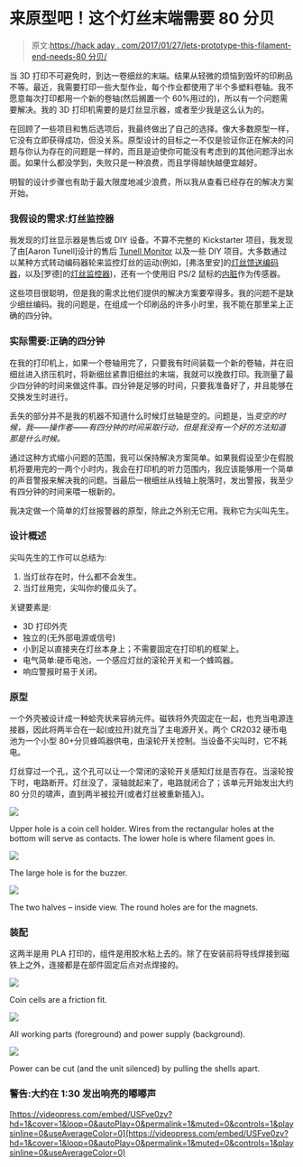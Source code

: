 # 来原型吧！这个灯丝末端需要 80 分贝

> 原文:[https://hack aday . com/2017/01/27/lets-prototype-this-filament-end-needs-80 分贝/](https://hackaday.com/2017/01/27/lets-prototype-this-filament-end-needs-80-decibels/)

当 3D 打印不可避免时，到达一卷细丝的末端。结果从轻微的烦恼到毁坏的印刷品不等。最近，我需要打印一些大型作业，每个作业都使用了半个多塑料卷轴。我不愿意每次打印都用一个新的卷轴(然后搁置一个 60%用过的)，所以有一个问题需要解决。我的 3D 打印机需要的是灯丝显示器，或者至少我是这么认为的。

在回顾了一些项目和售后选项后，我最终做出了自己的选择。像大多数原型一样，它没有立即获得成功，但没关系。原型设计的目标之一不仅是验证你正在解决的问题与你认为存在的问题是一样的，而且是迫使你可能没有考虑到的其他问题浮出水面。如果什么都没学到，失败只是一种浪费，而且学得越快越便宜越好。

明智的设计步骤也有助于最大限度地减少浪费，所以我从查看已经存在的解决方案开始。

### 我假设的需求:灯丝监控器

我发现的灯丝显示器是售后或 DIY 设备。不算不完整的 Kickstarter 项目，我发现了由[Aaron Tunell]设计的售后 [Tunell Monitor](http://tunell.us/) 以及一些 DIY 项目。大多数通过以某种方式转动编码器轮来监控灯丝的运动(例如，[弗洛里安]的[灯丝馈送编码器](http://hackaday.com/2015/06/16/prevent-failed-prints-with-a-filament-speed-sensor/)，以及[罗德]的[灯丝监控器](http://www.thingiverse.com/thing:57447))，还有一个使用旧 PS/2 鼠标的[内脏](http://hackaday.com/2016/12/08/this-old-mouse-keeps-track-of-filament-usage/)作为传感器。

这些项目很聪明，但是我的需求比他们提供的解决方案要窄得多。我的问题不是缺少细丝编码。我的问题是，在组成一个印刷品的许多小时里，我不能在那里呆上正确的四分钟。

### 实际需要:正确的四分钟

在我的打印机上，如果一个卷轴用完了，只要我有时间装载一个新的卷轴，并在旧细丝进入挤压机时，将新细丝紧靠旧细丝的末端，我就可以挽救打印。我测量了最少四分钟的时间来做这件事。四分钟是足够的时间，只要我准备好了，并且能够在交换发生时进行。

丢失的部分并不是我的机器不知道什么时候灯丝轴是空的。问题是，当*变空的时候，我——操作者——有四分钟的时间采取行动，但是我没有一个好的方法知道那是什么时候。*

通过这种方式缩小问题的范围，我可以保持解决方案简单。如果我假设至少在假脱机将要用完的一两个小时内，我会在打印机的听力范围内，我应该能够用一个简单的声音警报来解决我的问题。当最后一根细丝从线轴上脱落时，发出警报，我至少有四分钟的时间来喂一根新的。

我决定做一个简单的灯丝报警器的原型，除此之外别无它用。我称它为尖叫先生。

### 设计概述

尖叫先生的工作可以总结为:

1.  当灯丝存在时，什么都不会发生。
2.  当灯丝用完，尖叫你的傻瓜头了。

关键要素是:

*   3D 打印外壳
*   独立的(无外部电源或信号)
*   小到足以直接夹在灯丝本身上；不需要固定在打印机的框架上。
*   电气简单:硬币电池，一个感应灯丝的滚轮开关和一个蜂鸣器。
*   响应警报时易于关闭。

### 原型

一个外壳被设计成一种蛤壳状来容纳元件。磁铁将外壳固定在一起，也充当电源连接器，因此将两半合在一起(或拉开)就充当了主电源开关。两个 CR2032 硬币电池为一个小型 80+分贝蜂鸣器供电，由滚轮开关控制。当设备不尖叫时，它不耗电。

灯丝穿过一个孔，这个孔可以让一个常闭的滚轮开关感知灯丝是否存在。当滚轮按下时，电路断开。灯丝没了，滚轴就起来了，电路就闭合了；该单元开始发出大约 80 分贝的啸声，直到两半被拉开(或者灯丝被重新插入)。

[![](../Images/df28b80a539b5030e046027dbc8ee3cf.png)](https://hackaday.com/wp-content/uploads/2016/12/screenshot-2016-12-11-21-50-09.png)

Upper hole is a coin cell holder. Wires from the rectangular holes at the bottom will serve as contacts. The lower hole is where filament goes in.

[![](../Images/7b8e65695ce5fd810f9f73ebfd80b8c7.png)](https://hackaday.com/wp-content/uploads/2016/12/screenshot-2016-12-11-21-50-03.png)

The large hole is for the buzzer.

[![](../Images/75fdcd6e27e12fbdec0d831bd24f33d1.png)](https://hackaday.com/wp-content/uploads/2016/12/screenshot-2016-12-11-21-48-36.png)

The two halves – inside view. The round holes are for the magnets.

### 装配

这两半是用 PLA 打印的，组件是用胶水粘上去的。除了在安装前将导线焊接到磁铁上之外，连接都是在部件固定后点对点焊接的。

[![](../Images/6f6a9a2bf7f4da5c7391cfeb0cdbbc30.png)](https://hackaday.com/wp-content/uploads/2016/12/mister-screamer-outside-e1484936086467.jpg)

Coin cells are a friction fit.

[![](../Images/1c19219c6f47a0ac2dd563bc21011908.png)](https://hackaday.com/wp-content/uploads/2016/12/mister-screamer-insides.jpg)

All working parts (foreground) and power supply (background).

[![](../Images/3d62316b0c16b728a7bc00ee01e7ebca.png)](https://hackaday.com/wp-content/uploads/2016/12/mister-screamer-internal.jpg)

Power can be cut (and the unit silenced) by pulling the shells apart.

### **警告:大约在 1:30** 发出响亮的嘟嘟声

[https://videopress.com/embed/USFve0zv?hd=1&cover=1&loop=0&autoPlay=0&permalink=1&muted=0&controls=1&playsinline=0&useAverageColor=0](https://videopress.com/embed/USFve0zv?hd=1&cover=1&loop=0&autoPlay=0&permalink=1&muted=0&controls=1&playsinline=0&useAverageColor=0)